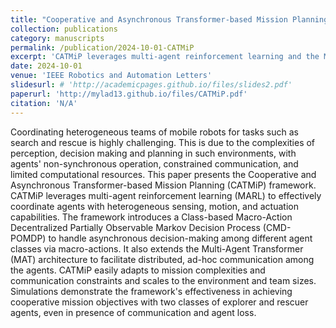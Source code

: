 ```yaml
---
title: "Cooperative and Asynchronous Transformer-based Mission Planning for Heterogeneous Teams of Mobile Robots"
collection: publications
category: manuscripts
permalink: /publication/2024-10-01-CATMiP
excerpt: 'CATMiP leverages multi-agent reinforcement learning and the Multi-Agent Transformer architecture to coordinate heterogeneous mobile robots in asynchronous, communication-constrained environments.'
date: 2024-10-01
venue: 'IEEE Robotics and Automation Letters'
slidesurl: # 'http://academicpages.github.io/files/slides2.pdf'
paperurl: 'http://mylad13.github.io/files/CATMiP.pdf'
citation: 'N/A'
---
```


Coordinating heterogeneous teams of mobile robots for tasks such as search and rescue is highly challenging. This is due to the complexities of perception, decision making and planning in such environments, with agents' non-synchronous operation, constrained communication, and limited computational resources. This paper presents the Cooperative and Asynchronous Transformer-based Mission Planning (CATMiP) framework. CATMiP leverages multi-agent reinforcement learning (MARL) to effectively coordinate agents with heterogeneous sensing, motion, and actuation capabilities. The framework introduces a Class-based Macro-Action Decentralized Partially Observable Markov Decision Process (CMD-POMDP) to handle asynchronous decision-making among different agent classes via macro-actions. It also extends the Multi-Agent Transformer (MAT) architecture to facilitate distributed, ad-hoc communication among the agents. CATMiP easily adapts to mission complexities and communication constraints and scales to the environment and team sizes. Simulations demonstrate the framework's effectiveness in achieving cooperative mission objectives with two classes of explorer and rescuer agents, even in presence of communication and agent loss.